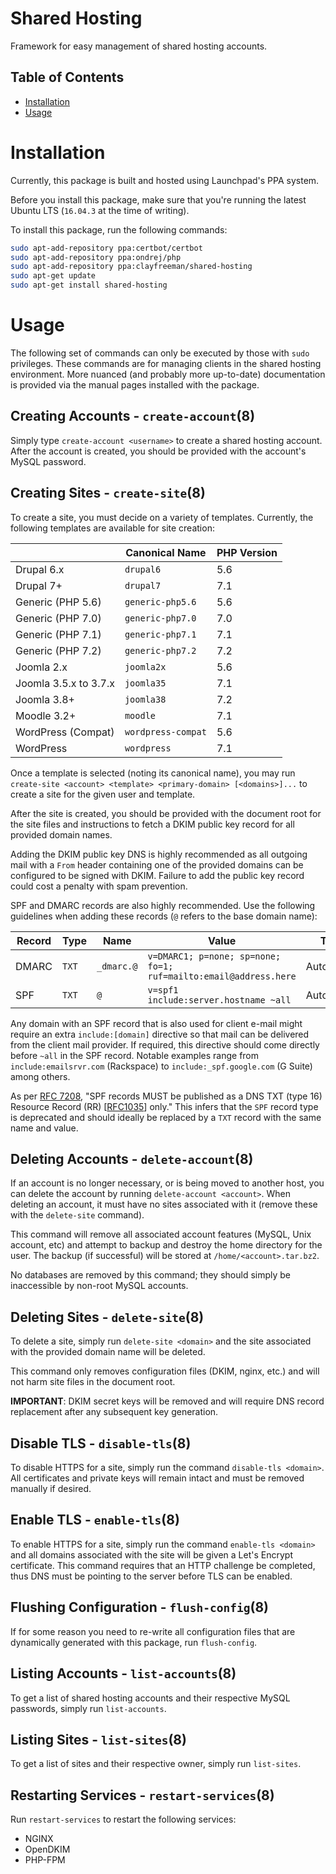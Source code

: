# Shared Hosting
Framework for easy management of shared hosting accounts.

## Table of Contents

* [Installation](#installation)
* [Usage](#usage)

# Installation

Currently, this package is built and hosted using Launchpad's PPA system.

Before you install this package, make sure that you're running the latest Ubuntu
LTS (`16.04.3` at the time of writing).

To install this package, run the following commands:

```bash
sudo apt-add-repository ppa:certbot/certbot
sudo apt-add-repository ppa:ondrej/php
sudo apt-add-repository ppa:clayfreeman/shared-hosting
sudo apt-get update
sudo apt-get install shared-hosting
```

# Usage

The following set of commands can only be executed by those with `sudo`
privileges. These commands are for managing clients in the shared hosting
environment. More nuanced (and probably more up-to-date) documentation is
provided via the manual pages installed with the package.

## Creating Accounts - `create-account`(8)

Simply type `create-account <username>` to create a shared hosting account.
After the account is created, you should be provided with the account's MySQL
password.

## Creating Sites - `create-site`(8)

To create a site, you must decide on a variety of templates. Currently, the
following templates are available for site creation:

|                       | Canonical Name     | PHP Version |
|-----------------------|--------------------|-------------|
| Drupal 6.x            | `drupal6`          | 5.6         |
| Drupal 7+             | `drupal7`          | 7.1         |
| Generic (PHP 5.6)     | `generic-php5.6`   | 5.6         |
| Generic (PHP 7.0)     | `generic-php7.0`   | 7.0         |
| Generic (PHP 7.1)     | `generic-php7.1`   | 7.1         |
| Generic (PHP 7.2)     | `generic-php7.2`   | 7.2         |
| Joomla 2.x            | `joomla2x`         | 5.6         |
| Joomla 3.5.x to 3.7.x | `joomla35`         | 7.1         |
| Joomla 3.8+           | `joomla38`         | 7.2         |
| Moodle 3.2+           | `moodle`           | 7.1         |
| WordPress (Compat)    | `wordpress-compat` | 5.6         |
| WordPress             | `wordpress`        | 7.1         |

Once a template is selected (noting its canonical name), you may run
`create-site <account> <template> <primary-domain> [<domains>]...` to create a
site for the given user and template.

After the site is created, you should be provided with the document root for the
site files and instructions to fetch a DKIM public key record for all provided
domain names.

Adding the DKIM public key DNS is highly recommended as all outgoing mail with a
`From` header containing one of the provided domains can be configured to be
signed with DKIM. Failure to add the public key record could cost a penalty with
spam prevention.

SPF and DMARC records are also highly recommended. Use the following guidelines
when adding these records (`@` refers to the base domain name):

| Record | Type  | Name       | Value                                                            | TTL       |
|--------|-------|------------|------------------------------------------------------------------|-----------|
| DMARC  | `TXT` | `_dmarc.@` | `v=DMARC1; p=none; sp=none; fo=1; ruf=mailto:email@address.here` | Automatic |
| SPF    | `TXT` | `@`        | `v=spf1 include:server.hostname ~all`                            | Automatic |

Any domain with an SPF record that is also used for client e-mail might require
an extra `include:[domain]` directive so that mail can be delivered from the
client mail provider. If required, this directive should come directly before
`~all` in the SPF record. Notable examples range from `include:emailsrvr.com`
(Rackspace) to `include:_spf.google.com` (G Suite) among others.

As per [RFC 7208](https://tools.ietf.org/html/rfc7208#section-3.1), "SPF records
MUST be published as a DNS TXT (type 16) Resource Record (RR)
[[RFC1035](https://tools.ietf.org/html/rfc1035)] only." This infers that the
`SPF` record type is deprecated and should ideally be replaced by a `TXT` record
with the same name and value.

## Deleting Accounts - `delete-account`(8)

If an account is no longer necessary, or is being moved to another host, you can
delete the account by running `delete-account <account>`. When deleting an
account, it must have no sites associated with it (remove these with the
`delete-site` command).

This command will remove all associated account features (MySQL, Unix account,
etc) and attempt to backup and destroy the home directory for the user. The
backup (if successful) will be stored at `/home/<account>.tar.bz2`.

No databases are removed by this command; they should simply be inaccessible by
non-root MySQL accounts.

## Deleting Sites - `delete-site`(8)

To delete a site, simply run `delete-site <domain>` and the site associated with
the provided domain name will be deleted.

This command only removes configuration files (DKIM, nginx, etc.) and will not
harm site files in the document root.

**IMPORTANT**: DKIM secret keys will be removed and will require DNS record
replacement after any subsequent key generation.

## Disable TLS - `disable-tls`(8)

To disable HTTPS for a site, simply run the command `disable-tls <domain>`. All
certificates and private keys will remain intact and must be removed manually if
desired.

## Enable TLS - `enable-tls`(8)

To enable HTTPS for a site, simply run the command `enable-tls <domain>` and all
domains associated with the site will be given a Let's Encrypt certificate. This
command requires that an HTTP challenge be completed, thus DNS must be pointing
to the server before TLS can be enabled.

## Flushing Configuration - `flush-config`(8)

If for some reason you need to re-write all configuration files that are
dynamically generated with this package, run `flush-config`.

## Listing Accounts - `list-accounts`(8)

To get a list of shared hosting accounts and their respective MySQL passwords,
simply run `list-accounts`.

## Listing Sites - `list-sites`(8)

To get a list of sites and their respective owner, simply run `list-sites`.

## Restarting Services - `restart-services`(8)

Run `restart-services` to restart the following services:

* NGINX
* OpenDKIM
* PHP-FPM
